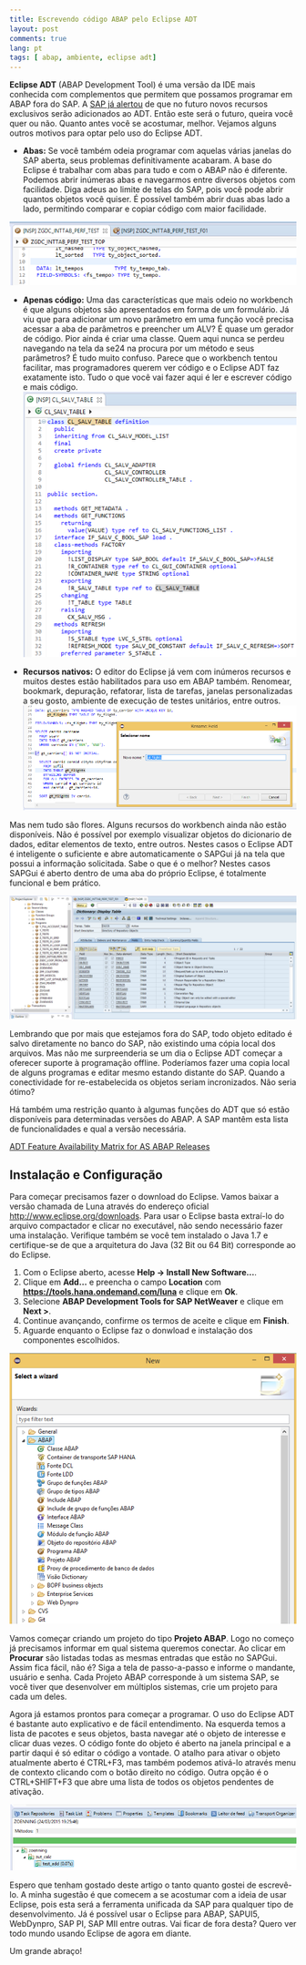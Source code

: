 ```yaml
---
title: Escrevendo código ABAP pelo Eclipse ADT
layout: post
comments: true
lang: pt
tags: [ abap, ambiente, eclipse adt]
---
```

**Eclipse ADT** (ABAP Development Tool) é uma versão da IDE mais conhecida com complementos que permitem que possamos programar em ABAP fora do SAP. A [SAP já alertou](http://scn.sap.com/docs/DOC-29113#jive_content_id_Will_SAP_stop_investing_in_the_ABAP_workbench_SE80_or_even_disable_it) de que no futuro novos recursos exclusivos serão adicionados ao ADT. Então este será o futuro, queira você quer ou não. Quanto antes você se acostumar, melhor. Vejamos alguns outros motivos para optar pelo uso do Eclipse ADT.

* **Abas:** Se você também odeia programar com aquelas várias janelas do SAP aberta, seus problemas definitivamente acabaram. A base do Eclipse é trabalhar com abas para tudo e com o ABAP não é diferente. Podemos abrir inúmeras abas e navegarmos entre diversos objetos com facilidade. Diga adeus ao limite de telas do SAP, pois você pode abrir quantos objetos você quiser. É possível também abrir duas abas lado a lado, permitindo comparar e copiar código com maior facilidade.
    
![](/public/images//2015/03/eclipse-adt-abas.png)

* **Apenas código:** Uma das características que mais odeio no workbench é que alguns objetos são apresentados em forma de um formulário. Já viu que para adicionar um novo parâmetro em uma função você precisa acessar a aba de parâmetros e preencher um ALV? É quase um gerador de código. Pior ainda é criar uma classe. Quem aqui nunca se perdeu navegando na tela da se24 na procura por um método e seus parâmetros? É tudo muito confuso. Parece que o workbench tentou facilitar, mas programadores querem ver código e o Eclipse ADT faz exatamente isto. Tudo o que você vai fazer aqui é ler e escrever código e mais código. 
![](/public/images//2015/03/eclipse-adt-salv-table.png)
  
* **Recursos nativos:** O editor do Eclipse já vem com inúmeros recursos e muitos destes estão habilitados para uso em ABAP também. Renomear, bookmark, depuração, refatorar, lista de tarefas, janelas personalizadas a seu gosto, ambiente de execução de testes unitários, entre outros. 
![](/public/images//2015/03/eclipse-adt-rename.png)

Mas nem tudo são flores. Alguns recursos do workbench ainda não estão disponíveis. Não é possível por exemplo visualizar objetos do dicionario de dados, editar elementos de texto, entre outros. Nestes casos o Eclipse ADT é inteligente o suficiente e abre automaticamente o SAPGui já na tela que possui a informação solicitada. Sabe o que é o melhor? Nestes casos SAPGui é aberto dentro de uma aba do próprio Eclipse, é totalmente funcional e bem prático.

![](/public/images//2015/03/eclipse-adt-sapgui.png)

Lembrando que por mais que estejamos fora do SAP, todo objeto editado é salvo diretamente no banco do SAP, não existindo uma cópia local dos arquivos. Mas não me surpreenderia se um dia o Eclipse ADT começar a oferecer suporte à programação offline. Poderíamos fazer uma copia local de alguns programas e editar mesmo estando distante do SAP. Quando a conectividade for re-estabelecida os objetos seriam incronizados. Não seria ótimo?

Há também uma restrição quanto à algumas funções do ADT que só estão disponíveis para determinadas versões do ABAP. A SAP mantêm esta lista de funcionalidades e qual a versão necessária.

[ADT Feature Availability Matrix for AS ABAP Releases](http://scn.sap.com/community/abap/eclipse/blog/2013/06/05/adt-feature-availability-matrix-for-as-abap-releases)

## Instalação e Configuração

Para começar precisamos fazer o download do Eclipse. Vamos baixar a versão chamada de Luna através do endereço oficial <http://www.eclipse.org/downloads>. Para usar o Eclipse basta extraí-lo do arquivo compactador e clicar no executável, não sendo necessário fazer uma instalação. Verifique também se você tem instalado o Java 1.7 e certifique-se de que a arquitetura do Java (32 Bit ou 64 Bit) corresponde ao do Eclipse.

  1. Com o Eclipse aberto, acesse **Help -> Install New Software&#8230;**.
  2. Clique em **Add&#8230;** e preencha o campo **Location** com **https://tools.hana.ondemand.com/luna** e clique em **Ok**.
  3. Selecione **ABAP Development Tools for SAP NetWeaver** e clique em **Next >**.
  4. Continue avançando, confirme os termos de aceite e clique em **Finish**.
  5. Aguarde enquanto o Eclipse faz o donwload e instalação dos componentes escolhidos.

![](/public/images//2015/03/eclipse-new-abap.png)

Vamos começar criando um projeto do tipo **Projeto ABAP**. Logo no começo já precisamos informar em qual sistema queremos conectar. Ao clicar em **Procurar** são listadas todas as mesmas entradas que estão no SAPGui. Assim fica fácil, não é? Siga a tela de passo-a-passo e informe o mandante, usuário e senha. Cada Projeto ABAP corresponde à um sistema SAP, se você tiver que desenvolver em múltiplos sistemas, crie um projeto para cada um deles.

Agora já estamos prontos para começar a programar. O uso do Eclipse ADT é bastante auto explicativo e de fácil entendimento. Na esquerda temos a lista de pacotes e seus objetos, basta navegar até o objeto de interesse e clicar duas vezes. O código fonte do objeto é aberto na janela principal e a partir daqui é só editar o código a vontade. O atalho para ativar o objeto atualmente aberto é CTRL+F3, mas também podemos ativá-lo através menu de contexto clicando com o botão direito no código. Outra opção é o CTRL+SHIFT+F3 que abre uma lista de todos os objetos pendentes de ativação.


![](/public/images//2015/03/eclipse-unit-test.png)

Espero que tenham gostado deste artigo o tanto quanto gostei de escrevê-lo. A minha sugestão é que comecem a se acostumar com a ideia de usar Eclipse, pois esta será a ferramenta unificada da SAP para qualquer tipo de desenvolvimento. Já é possível usar o Eclipse para ABAP, SAPUI5, WebDynpro, SAP PI, SAP MII entre outras. Vai ficar de fora desta? Quero ver todo mundo usando Eclipse de agora em diante.

Um grande abraço!